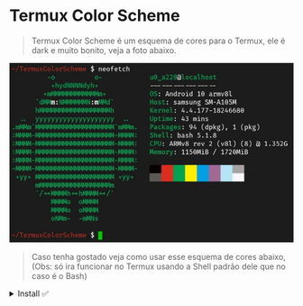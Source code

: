 # Termux Color Scheme

> Termux Color Scheme é um esquema de cores para o Termux, ele é dark e muito bonito, veja a foto abaixo.

<p align="center">

  ![print](https://github.com/JoPowerTech/TermuxColorScheme/blob/main/print.jpg)

</p>

> Caso tenha gostado veja como usar esse esquema de cores abaixo, (Obs: só ira funcionar no Termux usando a Shell padrão dele que no caso é o Bash)

<details>
  <summary>Install ✅</summary>

  ```
  apt install git -y
  git clone https://github.com/JoPowerTech/TermuxColorScheme
  cd TermuxColorScheme; chmod +x *
  bash run.sh
  ```

</details>
